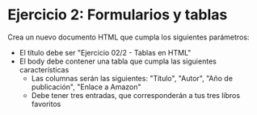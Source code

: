 # Ejercicio 2: Formularios y tablas
Crea un nuevo documento HTML que cumpla los siguientes parámetros:
- El título debe ser "Ejercicio 02/2 - Tablas en HTML"
- El body debe contener una tabla que cumpla las siguientes características
    - Las columnas serán las siguientes: "Título", "Autor", "Año de publicación", "Enlace a Amazon"
    - Debe tener tres entradas, que corresponderán a tus tres libros favoritos
